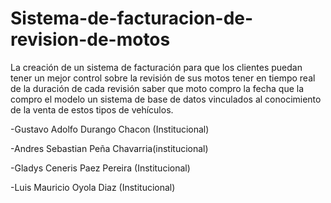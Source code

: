 # Sistema-de-facturacion-de-revision-de-motos
La creación de un sistema de facturación para que los clientes puedan tener un mejor control sobre la revisión de sus motos tener en tiempo real de la duración de cada revisión saber que moto compro la fecha que la compro el modelo un sistema de base de datos vinculados al conocimiento de la venta de estos tipos de vehículos. 

-Gustavo Adolfo Durango Chacon (Institucional)

-Andres Sebastian Peña Chavarria(institucional)

-Gladys Ceneris Paez Pereira (Institucional)

-Luis Mauricio Oyola Diaz (Institucional)

